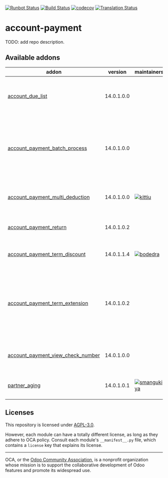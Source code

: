 [![Runbot Status](https://runbot.odoo-community.org/runbot/badge/flat/96/14.0.svg)](https://runbot.odoo-community.org/runbot/repo/github-com-oca-account-payment-96)
[![Build Status](https://travis-ci.com/OCA/account-payment.svg?branch=14.0)](https://travis-ci.com/OCA/account-payment)
[![codecov](https://codecov.io/gh/OCA/account-payment/branch/14.0/graph/badge.svg)](https://codecov.io/gh/OCA/account-payment)
[![Translation Status](https://translation.odoo-community.org/widgets/account-payment-14-0/-/svg-badge.svg)](https://translation.odoo-community.org/engage/account-payment-14-0/?utm_source=widget)

<!-- /!\ do not modify above this line -->

# account-payment

TODO: add repo description.

<!-- /!\ do not modify below this line -->

<!-- prettier-ignore-start -->

[//]: # (addons)

Available addons
----------------
addon | version | maintainers | summary
--- | --- | --- | ---
[account_due_list](account_due_list/) | 14.0.1.0.0 |  | List of open credits and debits, with due date
[account_payment_batch_process](account_payment_batch_process/) | 14.0.1.0.0 |  | Account Batch Payments Processing for Customers Invoices and Supplier Invoices
[account_payment_multi_deduction](account_payment_multi_deduction/) | 14.0.1.0.0 | [![kittiu](https://github.com/kittiu.png?size=30px)](https://github.com/kittiu) | Payment Register with Multiple Deduction
[account_payment_return](account_payment_return/) | 14.0.1.0.2 |  | Manage the return of your payments
[account_payment_term_discount](account_payment_term_discount/) | 14.0.1.1.4 | [![bodedra](https://github.com/bodedra.png?size=30px)](https://github.com/bodedra) | Account Payment Terms Discount
[account_payment_term_extension](account_payment_term_extension/) | 14.0.1.0.2 |  | Adds rounding, months, weeks and multiple payment days properties on payment term lines
[account_payment_view_check_number](account_payment_view_check_number/) | 14.0.1.0.0 |  | Account Payment View Check Number
[partner_aging](partner_aging/) | 14.0.1.0.1 | [![smangukiya](https://github.com/smangukiya.png?size=30px)](https://github.com/smangukiya) | Aging as a view - invoices and credits

[//]: # (end addons)

<!-- prettier-ignore-end -->

## Licenses

This repository is licensed under [AGPL-3.0](LICENSE).

However, each module can have a totally different license, as long as they adhere to OCA
policy. Consult each module's `__manifest__.py` file, which contains a `license` key
that explains its license.

----

OCA, or the [Odoo Community Association](http://odoo-community.org/), is a nonprofit
organization whose mission is to support the collaborative development of Odoo features
and promote its widespread use.
